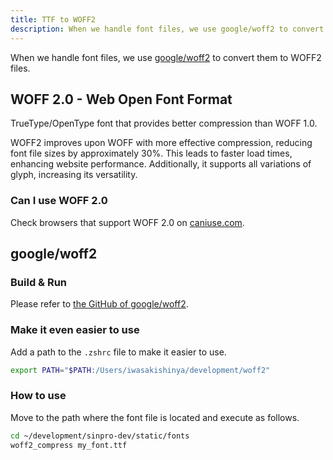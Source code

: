 ```yaml
---
title: TTF to WOFF2
description: When we handle font files, we use google/woff2 to convert them to WOFF2 files.
---
```


When we handle font files, we use [google/woff2](https://github.com/google/woff2) to convert them to WOFF2 files.

## WOFF 2.0 - Web Open Font Format

TrueType/OpenType font that provides better compression than WOFF 1.0.

WOFF2 improves upon WOFF with more effective compression, reducing font file sizes by approximately 30%. This leads to faster load times, enhancing website performance. Additionally, it supports all variations of glyph, increasing its versatility.

### Can I use WOFF 2.0

Check browsers that support WOFF 2.0 on [caniuse.com](https://caniuse.com/woff2).

## google/woff2

### Build & Run

Please refer to [the GitHub of google/woff2](https://github.com/google/woff2).

### Make it even easier to use

Add a path to the `.zshrc` file to make it easier to use.

```bash
export PATH="$PATH:/Users/iwasakishinya/development/woff2"
```

### How to use

Move to the path where the font file is located and execute as follows.

```bash
cd ~/development/sinpro-dev/static/fonts
woff2_compress my_font.ttf
```
